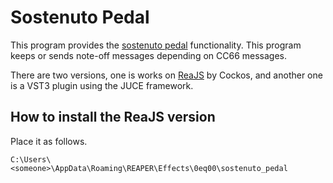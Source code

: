 # Sostenuto Pedal
This program provides the [sostenuto pedal](https://en.wikipedia.org/wiki/Piano_pedals#Sostenuto_pedal) functionality. This program keeps or sends note-off messages depending on CC66 messages.

There are two versions, one is works on [ReaJS](https://www.reaper.fm/reaplugs/ "ReaPlugs") by Cockos, and another one is a VST3 plugin using the JUCE framework.

## How to install the ReaJS version
Place it as follows.
```
C:\Users\<someone>\AppData\Roaming\REAPER\Effects\0eq00\sostenuto_pedal
